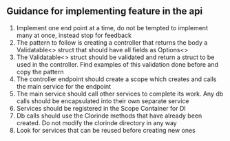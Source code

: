 ## Guidance for implementing feature in the api

1. Implement one end point at a time, do not be tempted to implement many at once, instead stop for feedback
2. The pattern to follow is creating a controller that returns the body a Validatable<> struct that should have all fields as Options<>
3. The Validatable<> struct should be validated and return a struct to be used in the controller. Find examples of this validation done before and copy the pattern
4. The controller endpoint should create a scope which creates and calls the main service for the endpoint
5. The main service should call other services to complete its work. Any db calls should be encapsulated into their own separate service
6. Services should be registered in the Scope Container for DI
7. Db calls should use the Clorinde methods that have already been created. Do not modify the clorinde directory in any way
8. Look for services that can be reused before creating new ones